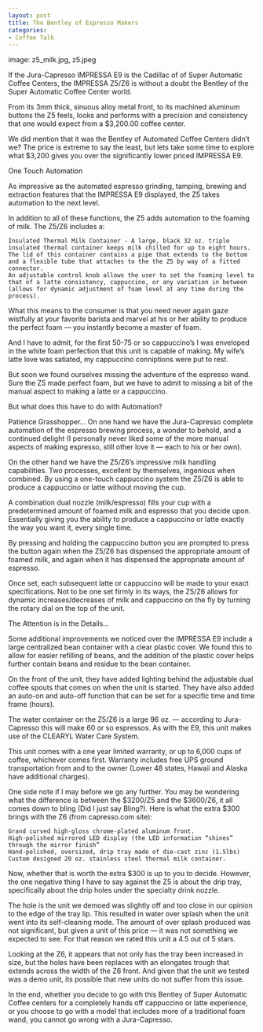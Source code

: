 ```yaml
---
layout: post
title: The Bentley of Espresso Makers
categories:
- Coffee Talk
---
```

image: z5_milk.jpg, z5.jpeg

If the Jura-Capresso IMPRESSA E9 is the Cadillac of of Super Automatic Coffee Centers, the IMPRESSA Z5/Z6 is without a doubt the Bentley of the Super Automatic Coffee Center world.

From its 3mm thick, sinuous alloy metal front, to its machined aluminum buttons the Z5 feels, looks and performs with a precision and consistency that one would expect from a $3,200.00 coffee center.

We did mention that it was the Bentley of Automated Coffee Centers didn’t we? The price is extreme to say the least, but lets take some time to explore what $3,200 gives you over the significantly lower priced IMPRESSA E9.

One Touch Automation

As impressive as the automated espresso grinding, tamping, brewing and extraction features that the IMPRESSA E9 displayed, the Z5 takes automation to the next level.

In addition to all of these functions, the Z5 adds automation to the foaming of milk. The Z5/Z6 includes a:

    Insulated Thermal Milk Container - A large, black 32 oz. triple insulated thermal container keeps milk chilled for up to eight hours. The lid of this container contains a pipe that extends to the bottom and a flexible tube that attaches to the the Z5 by way of a fitted connector.
    An adjustable control knob allows the user to set the foaming level to that of a latte consistency, cappuccino, or any variation in between (allows for dynamic adjustment of foam level at any time during the process).

What this means to the consumer is that you need never again gaze wistfully at your favorite barista and marvel at his or her ability to produce the perfect foam — you instantly become a master of foam.

And I have to admit, for the first 50-75 or so cappuccino’s I was enveloped in the white foam perfection that this unit is capable of making. My wife’s latte love was satiated, my cappuccino conniptions were put to rest.

But soon we found ourselves missing the adventure of the espresso wand. Sure the Z5 made perfect foam, but we have to admit to missing a bit of the manual aspect to making a latte or a cappuccino.

But what does this have to do with Automation?

Patience Grasshopper… On one hand we have the Jura-Capresso complete automation of the espresso brewing process, a wonder to behold, and a continued delight (I personally never liked some of the more manual aspects of making espresso, still other love it — each to his or her own).

On the other hand we have the Z5/Z6’s impressive milk handling capabilities. Two processes, excellent by themselves, ingenious when combined. By using a one-touch cappuccino system the Z5/Z6 is able to produce a cappuccino or latte without moving the cup.

A combination dual nozzle (milk/espresso) fills your cup with a predetermined amount of foamed milk and espresso that you decide upon. Essentially giving you the ability to produce a cappuccino or latte exactly the way you want it, every single time.

By pressing and holding the cappuccino button you are prompted to press the button again when the Z5/Z6 has dispensed the appropriate amount of foamed milk, and again when it has dispensed the appropriate amount of espresso.

Once set, each subsequent latte or cappuccino will be made to your exact specifications. Not to be one set firmly in its ways, the Z5/Z6 allows for dynamic increases/decreases of milk and cappuccino on the fly by turning the rotary dial on the top of the unit.

The Attention is in the Details…

Some additional improvements we noticed over the IMPRESSA E9 include a large centralized bean container with a clear plastic cover. We found this to allow for easier refilling of beans, and the addition of the plastic cover helps further contain beans and residue to the bean container.

On the front of the unit, they have added lighting behind the adjustable dual coffee spouts that comes on when the unit is started. They have also added an auto-on and auto-off function that can be set for a specific time and time frame (hours).

The water container on the Z5/Z6 is a large 96 oz. — according to Jura-Capresso this will make 60 or so espressos. As with the E9, this unit makes use of the CLEARYL Water Care System.

This unit comes with a one year limited warranty, or up to 6,000 cups of coffee, whichever comes first. Warranty includes free UPS ground transportation from and to the owner (Lower 48 states, Hawaii and Alaska have additional charges).

One side note if I may before we go any further. You may be wondering what the difference is between the $3200/Z5 and the $3600/Z6, it all comes down to bling (Did I just say Bling?). Here is what the extra $300 brings with the Z6 (from capresso.com site):

    Grand curved high-gloss chrome-plated aluminum front.
    High-polished mirrored LED display (the LED information “shines” through the mirror finish”
    Hand-polished, oversized, drip tray made of die-cast zinc (1.5lbs)
    Custom designed 20 oz. stainless steel thermal milk container.

Now, whether that is worth the extra $300 is up to you to decide. However, the one negative thing I have to say against the Z5 is about the drip tray, specifically about the drip holes under the specialty drink nozzle.

The hole is the unit we demoed was slightly off and too close in our opinion to the edge of the tray lip. This resulted in water over splash when the unit went into its self-cleaning mode. The amount of over splash produced was not significant, but given a unit of this price — it was not something we expected to see. For that reason we rated this unit a 4.5 out of 5 stars.

Looking at the Z6, it appears that not only has the tray been increased in size, but the holes have been replaces with an elongates trough that extends across the width of the Z6 front. And given that the unit we tested was a demo unit, its possible that new units do not suffer from this issue.

In the end, whether you decide to go with this Bentley of Super Automatic Coffee centers for a completely hands off cappuccino or latte experience, or you choose to go with a model that includes more of a traditional foam wand, you cannot go wrong with a Jura-Capresso. 